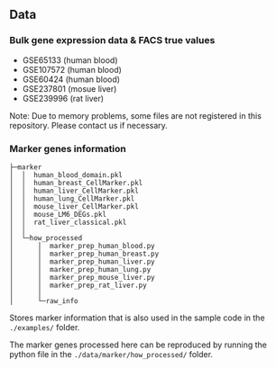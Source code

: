 ## Data

### Bulk gene expression data & FACS true values
- GSE65133 (human blood)
- GSE107572 (human blood)
- GSE60424 (human blood)
- GSE237801 (mosue liver)
- GSE239996 (rat liver)

Note: Due to memory problems, some files are not registered in this repository. Please contact us if necessary.

### Marker genes information
``` 
├─marker
│  │  human_blood_domain.pkl
│  │  human_breast_CellMarker.pkl
│  │  human_liver_CellMarker.pkl
│  │  human_lung_CellMarker.pkl
│  │  mouse_liver_CellMarker.pkl
│  │  mouse_LM6_DEGs.pkl
│  │  rat_liver_classical.pkl
│  │
│  └─how_processed
│      │  marker_prep_human_blood.py
│      │  marker_prep_human_breast.py
│      │  marker_prep_human_liver.py
│      │  marker_prep_human_lung.py
│      │  marker_prep_mouse_liver.py
│      │  marker_prep_rat_liver.py
│      │
│      └─raw_info
```
Stores marker information that is also used in the sample code in the `./examples/` folder.

The marker genes processed here can be reproduced by running the python file in the `./data/marker/how_processed/` folder.

